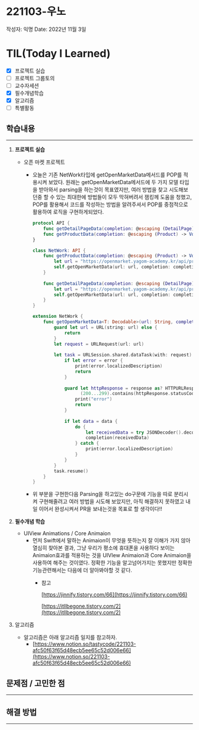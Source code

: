 # 221103-우노

작성자: 익명
Date: 2022년 11월 3일

# TIL(Today I Learned)

- [x]  프로젝트 실습
- [ ]  프로젝트 그룹토의
- [ ]  교수자세션
- [x]  필수개념학습
- [x]  알고리즘
- [ ]  특별활동

## 학습내용

---

1. **프로젝트 실습**
    - 오픈 마켓 프로젝트
        - 오늘은 기존 NetWork타입에 getOpenMarketData메서드를 POP를 적용시켜 보았다. 원래는 getOpenMarketData메서드에 두 가지 모델 타입을 받아와서 parsing을 하는것이 목표였지만, 여러 방법을 찾고 시도해보던중 할 수 있는 최대한에 방법들이 모두 막혀버려서 잼킹께 도움을 청했고, POP를 활용해서 코드를 작성하는 방법을 알려주셔서 POP를 중점적으로 활용하여 로직을 구현하게되었다.
            
            ```swift
            protocol API {
                func getDetailPageData(completion: @escaping (DetailPage) -> Void)
                func getProductData(completion: @escaping (Product) -> Void)
            }
            
            class NetWork: API {
                func getProductData(completion: @escaping (Product) -> Void) {
                    let url = "https://openmarket.yagom-academy.kr/api/products?page_no=1&items_per_page=100"
                    self.getOpenMarketData(url: url, completion: completion)
                }
                
                func getDetailPageData(completion: @escaping (DetailPage) -> Void) {
                    let url = "https://openmarket.yagom-academy.kr/api/products/32"
                    self.getOpenMarketData(url: url, completion: completion)
                }
            }
            
            extension NetWork {
                func getOpenMarketData<T: Decodable>(url: String, completion: @escaping (T) -> () ) {
                    guard let url = URL(string: url) else {
                        return
                    }
                    let request = URLRequest(url: url)
                    
                    let task = URLSession.shared.dataTask(with: request) { data, response, error in
                        if let error = error {
                            print(error.localizedDescription)
                            return
                        }
                        
                        guard let httpResponse = response as? HTTPURLResponse,
                              (200...299).contains(httpResponse.statusCode) else {
                            print("error")
                            return
                        }
                        
                        if let data = data {
                            do {
                                let receivedData = try JSONDecoder().decode(T.self, from: data)
                                completion(receivedData)
                            } catch {
                                print(error.localizedDescription)
                            }
                        }
                    }
                    task.resume()
                }
            }
            ```
            
        - 위 부분을 구현한다음 Parsing을 하고있는 do구문에 기능을 따로 분리시켜 구현해줄려고 여러 방법을 시도해 보았지만, 아직 해결하지 못하였고 내일 이어서 완성시켜서 PR을 보내는것을 목표로 할 생각이다!!
    
2. **필수개념 학습**
    - UIView Animations / Core Animaion
        - 먼저 Swift에서 말하는 Animaion이 무엇을 뜻하는지 잘 이해가 가지 않아 열심히 찾아본 결과, 그냥 우리가 평소에 휴대폰을 사용하다 보이는 Animaion효과를 적용하는 것을 UIVIew Animaion과 Core Animaion을 사용하여 해주는 것이였다. 정확한 기능을 알고넘어가지는 못했지만 정확한 기능관련해서는 다음에 더 알아봐야할 것 같다.
            - 참고
                
                [https://jinnify.tistory.com/66](https://jinnify.tistory.com/66)
                
                [https://itllbegone.tistory.com/2](https://itllbegone.tistory.com/2)
                
3. 알고리즘
    - 알고리즘은 아래 알고리즘 일지를 참고하자.
        - [https://www.notion.so/tastycode/221103-afc50f63f65d48ecb5ee65c52d006e66](https://www.notion.so/221103-afc50f63f65d48ecb5ee65c52d006e66)

## 문제점 / 고민한 점

---

## 해결 방법

---